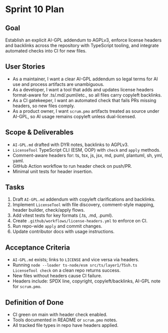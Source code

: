 <!--
SPDX-License-Identifier: AGPL-3.0-only + AI-GPL-Addendum
Copyright (c) 2025 The Web4Articles Authors
Copyleft: See AGPLv3 (./LICENSE) and AI-GPL Addendum (./AI-GPL.md)
Backlinks: /LICENSE , /AI-GPL.md
Use of `scrum.pmo` roles/process docs with AI is subject to AI-GPL copyleft unless dual-licensed.
-->

# Sprint 10 Plan

## Goal
Establish an explicit AI-GPL addendum to AGPLv3, enforce license headers and backlinks across the repository with TypeScript tooling, and integrate automated checks into CI for new files.

## User Stories
- As a maintainer, I want a clear AI-GPL addendum so legal terms for AI use and process artifacts are unambiguous.
- As a developer, I want a tool that adds and updates license headers format-aware for .ts/.md/.puml/etc., so all files carry copyleft backlinks.
- As a CI gatekeeper, I want an automated check that fails PRs missing headers, so new files comply.
- As a product owner, I want `scrum.pmo` artifacts treated as source under AI-GPL, so AI usage remains copyleft unless dual-licensed.

## Scope & Deliverables
- `AI-GPL.md` drafted with DYR notes, backlinks to AGPLv3.
- `LicenseTool` TypeScript CLI (ESM, OOP) with `check` and `apply` methods.
- Comment-aware headers for: ts, tsx, js, jsx, md, puml, plantuml, sh, yml, yaml.
- GitHub Action workflow to run header check on push/PR.
- Minimal unit tests for header insertion.

## Tasks
1. Draft `AI-GPL.md` addendum with copyleft clarifications and backlinks.
2. Implement `LicenseTool` with file discovery, comment-style mapping, header builder, check/apply flows.
3. Add vitest tests for key formats (.ts, .md, .puml).
4. Create `.github/workflows/license-headers.yml` to enforce on CI.
5. Run repo-wide `apply` and commit changes.
6. Update contributor docs with usage instructions.

## Acceptance Criteria
- `AI-GPL.md` exists; links to `LICENSE` and vice versa via headers.
- Running `node --loader ts-node/esm src/ts/layer1/TSsh.ts LicenseTool check` on a clean repo returns success.
- New files without headers cause CI failure.
- Headers include: SPDX line, copyright, copyleft/backlinks, AI-GPL note for `scrum.pmo`.

## Definition of Done
- CI green on main with header check enabled.
- Tools documented in README or `scrum.pmo` notes.
- All tracked file types in repo have headers applied.